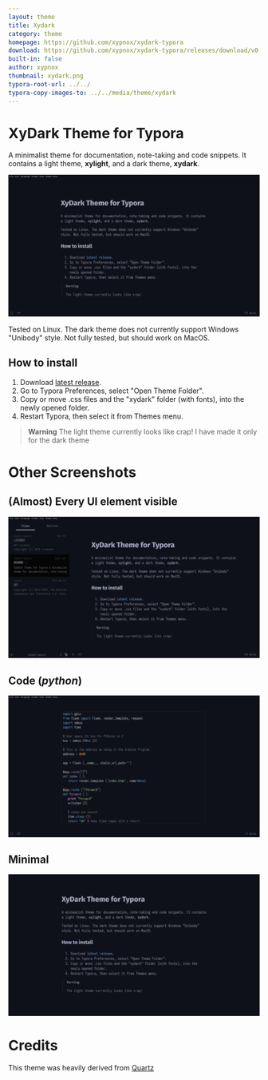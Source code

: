 ```yaml
---
layout: theme
title: Xydark
category: theme
homepage: https://github.com/xypnox/xydark-typora
download: https://github.com/xypnox/xydark-typora/releases/download/v0.1/theme.zip
built-in: false
author: xypnox
thumbnail: xydark.png
typora-root-url: ../../
typora-copy-images-to: ../../media/theme/xydark
---
```


# XyDark Theme for Typora

A minimalist theme for documentation, note-taking and code snippets. It contains a light theme, **xylight**, and a dark theme, **xydark**.

![Default Screenshot](/media/theme/xydark/default.png)

Tested on Linux. The dark theme does not currently support Windows "Unibody" style. Not fully tested, but should work on MacOS.

## How to install

1. Download [latest release](https://github.com/xypnox/xydark-typora/releases/latest).
2. Go to Typora Preferences, select "Open Theme Folder".
3. Copy or move .css files and the "xydark" folder (with fonts), into the newly opened folder.
4. Restart Typora, then select it from Themes menu.

>   **Warning**
>   The light theme currently looks like crap! I have made it only for the dark theme

# Other Screenshots

## (Almost) Every UI element visible

![every-ui screenshot](/media/theme/xydark/every-ui.png)

## Code (_python_)

![Code screenshot](/media/theme/xydark/code.png)

## Minimal

![Minimal screenshot](/media/theme/xydark/minimal.png)

# Credits

This theme was heavily derived from [Quartz](https://theme.typora.io/theme/Quartz/)
